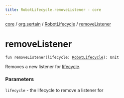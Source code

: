```yaml
---
title: RobotLifecycle.removeListener - core
---
```


[core](../../index.md) / [org.sertain](../index.md) / [RobotLifecycle](index.md) / [removeListener](.)

# removeListener

`fun removeListener(lifecycle: `[`RobotLifecycle`](index.md)`): Unit`

Removes a new listener for [lifecycle](remove-listener.md#org.sertain.RobotLifecycle.Companion$removeListener(org.sertain.RobotLifecycle)/lifecycle).

### Parameters

`lifecycle` - the lifecycle to remove a listener for